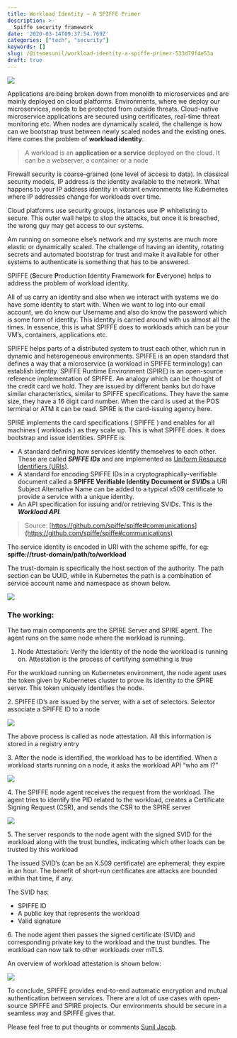 ```yaml
---
title: Workload Identity — A SPIFFE Primer
description: >-
  Spiffe security framework
date: '2020-03-14T09:37:54.769Z'
categories: ["tech", "security"]
keywords: []
slug: /@itsmesunil/workload-identity-a-spiffe-primer-533d79f4e53a
draft: true
---
```


![](/img/lock.jpg)

Applications are being broken down from monolith to microservices and are mainly deployed on cloud platforms. Environments, where we deploy our microservices, needs to be protected from outside threats. Cloud-native microservice applications are secured using certificates, real-time threat monitoring etc. When nodes are dynamically scaled, the challenge is how can we bootstrap trust between newly scaled nodes and the existing ones. Here comes the problem of **workload identity**.

> A workload is an **application or a service** deployed on the cloud. It can be a webserver, a container or a node

Firewall security is coarse-grained (one level of access to data). In classical security models, IP address is the identity available to the network. What happens to your IP address identity in vibrant environments like Kubernetes where IP addresses change for workloads over time.

Cloud platforms use security groups, instances use IP whitelisting to secure. This outer wall helps to stop the attacks, but once it is breached, the wrong guy may get access to our systems.

Am running on someone else’s network and my systems are much more elastic or dynamically scaled. The challenge of having an identity, rotating secrets and automated bootstrap for trust and make it available for other systems to authenticate is something that has to be answered.

SPIFFE (**S**ecure **P**roduction **I**dentity **F**ramework **f**or **E**veryone) helps to address the problem of workload identity.

All of us carry an identity and also when we interact with systems we do have some identity to start with. When we want to log into our email account, we do know our Username and also do know the password which is some form of identity. This identity is carried around with us almost all the times. In essence, this is what SPIFFE does to workloads which can be your VM’s, containers, applications etc.

SPIFFE helps parts of a distributed system to trust each other, which run in dynamic and heterogeneous environments. SPIFFE is an open standard that defines a way that a microservice (a workload in SPIFFE terminology) can establish identity. SPIFFE Runtime Environment (SPIRE) is an open-source reference implementation of SPIFFE. An analogy which can be thought of the credit card we hold. They are issued by different banks but do have similar characteristics, similar to SPIFFE specifications. They have the same size, they have a 16 digit card number. When the card is used at the POS terminal or ATM it can be read. SPIRE is the card-issuing agency here.

SPIRE implements the card specifications ( SPIFFE ) and enables for all machines ( workloads ) as they scale up. This is what SPIFFE does. It does bootstrap and issue identities. SPIFFE is:

*   A standard defining how services identify themselves to each other. These are called **_SPIFFE IDs_** and are implemented as [Uniform Resource Identifiers (URIs)](https://en.wikipedia.org/wiki/Uniform_Resource_Identifier).
*   A standard for encoding SPIFFE IDs in a cryptographically-verifiable document called a **SPIFFE Verifiable Identity Document or _SVIDs_**.a URI Subject Alternative Name can be added to a typical x509 certificate to provide a service with a unique identity.
*   An API specification for issuing and/or retrieving SVIDs. This is the **_Workload API_**.

> Source: [https://github.com/spiffe/spiffe#communications](https://github.com/spiffe/spiffe#communications)

The service identity is encoded in URI with the scheme spiffe, for eg: **spiffe://trust-domain/path/to/workload**

The trust-domain is specifically the host section of the authority. The path section can be UUID, while in Kubernetes the path is a combination of service account name and namespace as shown below.

![](/img/mtls.png)

### The working:

The two main components are the SPIRE Server and SPIRE agent. The agent runs on the same node where the workload is running.

1.  Node Attestation: Verify the identity of the node the workload is running on. Attestation is the process of certifying something is true

For the workload running on Kubernetes environment, the node agent uses the token given by Kubernetes cluster to prove its identity to the SPIRE server. This token uniquely identifies the node.

2\. SPIFFE ID’s are issued by the server, with a set of selectors. Selector associate a SPIFFE ID to a node

![](/img/spiffe.png)

The above process is called as node attestation. All this information is stored in a registry entry

3\. After the node is identified, the workload has to be identified. When a workload starts running on a node, it asks the workload API “who am I?”

![](/img/workload_attestation.png)

4\. The SPIFFE node agent receives the request from the workload. The agent tries to identify the PID related to the workload, creates a Certificate Signing Request (CSR), and sends the CSR to the SPIRE server

![](/img/svid.png)

5\. The server responds to the node agent with the signed SVID for the workload along with the trust bundles, indicating which other loads can be trusted by this workload

The issued SVID’s (can be an X.509 certificate) are ephemeral; they expire in an hour. The benefit of short-run certificates are attacks are bounded within that time, if any.

The SVID has:

*   SPIFFE ID
*   A public key that represents the workload
*   Valid signature

6\. The node agent then passes the signed certificate (SVID) and corresponding private key to the workload and the trust bundles. The workload can now talk to other workloads over mTLS.

An overview of workload attestation is shown below:

![](/img/spire.png)

To conclude, SPIFFE provides end-to-end automatic encryption and mutual authentication between services. There are a lot of use cases with open-source SPIFFE and SPIRE projects. Our environments should be secure in a seamless way and SPIFFE gives that.

Please feel free to put thoughts or comments [Sunil Jacob](https://medium.com/u/7d5c1c8a35bd).